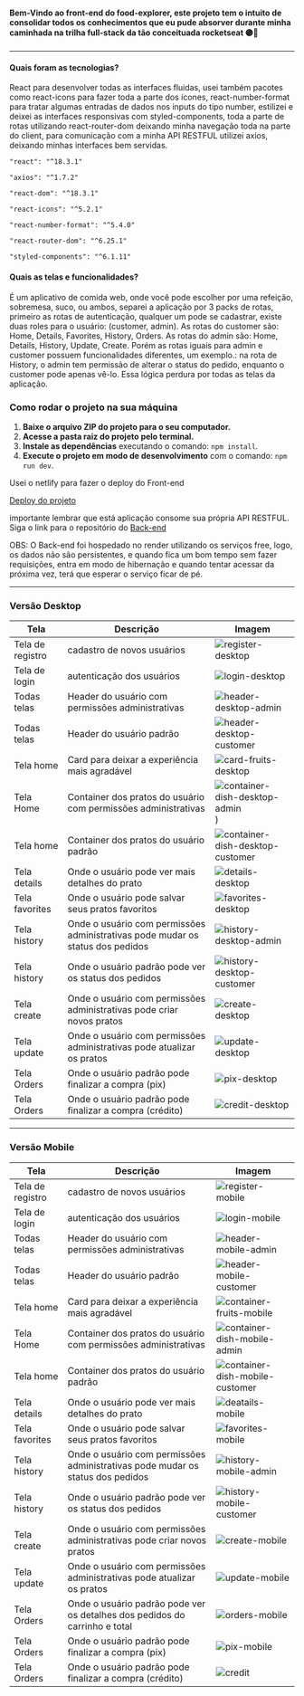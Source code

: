 #### Bem-Vindo ao front-end do food-explorer, este projeto tem o intuito de consolidar todos os conhecimentos que eu pude absorver durante minha caminhada na trilha full-stack da tão conceituada rocketseat 🟣🚀
---
#### Quais foram as tecnologias?
React para desenvolver todas as interfaces fluidas, usei também pacotes como react-icons para fazer toda a parte dos ícones, react-number-format para tratar algumas entradas de dados nos inputs do tipo number, estilizei e deixei as interfaces responsivas com styled-components, toda a parte de rotas utilizando react-router-dom deixando minha navegação toda na parte do client, para comunicação com a minha API RESTFUL utilizei axios, deixando minhas interfaces bem servidas.

`"react": "^18.3.1"`

`"axios": "^1.7.2"`

`"react-dom": "^18.3.1"`

`"react-icons": "^5.2.1"`

`"react-number-format": "^5.4.0"`

`"react-router-dom": "^6.25.1"`

`"styled-components": "^6.1.11"`

#### Quais as telas e funcionalidades?
É um aplicativo de comida web, onde você pode escolher por uma refeição, sobremesa, suco, ou ambos, separei a aplicação por 3 packs de rotas, primeiro as rotas de autenticação, qualquer um pode se cadastrar, existe duas roles para o usuário: (customer, admin). As rotas do customer são: Home, Details, Favorites, History, Orders. As rotas do admin são: Home, Details, History, Update, Create. Porém as rotas iguais para admin e customer possuem funcionalidades diferentes, um exemplo.: na rota de History, o admin tem permissão de alterar o status do pedido, enquanto o customer pode apenas vê-lo. Essa lógica perdura por todas as telas da aplicação.

### Como rodar o projeto na sua máquina
1. **Baixe o arquivo ZIP do projeto para o seu computador.**
2. **Acesse a pasta raiz do projeto pelo terminal.**
3. **Instale as dependências** executando o comando: `npm install`.
4. **Execute o projeto em modo de desenvolvimento** com o comando: `npm run dev`.

Usei o netlify para fazer o deploy do Front-end

[Deploy do projeto](https://food-explorer-pinheiro.netlify.app/)

importante lembrar que está aplicação consome sua própria API RESTFUL. Siga o link para o repositório do [Back-end](https://github.com/FelipePinheiroRegina/food-explorer-backend) 

OBS: O Back-end foi hospedado no render utilizando os serviços free, logo, os dados não são persistentes, e quando fica um bom tempo sem fazer requisições, entra em modo de hibernação e quando tentar acessar da próxima vez, terá que esperar o serviço ficar de pé.

---
### Versão Desktop

| Tela          | Descrição                           | Imagem                         |
|---------------|-------------------------------------|--------------------------------|
| Tela de registro | cadastro de novos usuários  | ![register-desktop](https://github.com/user-attachments/assets/bbcd2735-4d7b-4973-90f0-4a8df1b36c95)  |
| Tela de login  | autenticação dos usuários | ![login-desktop](https://github.com/user-attachments/assets/8c0d0d2e-f448-45f3-b6a2-81f01bbc445e) |
| Todas telas | Header do usuário com permissões administrativas | ![header-desktop-admin](https://github.com/user-attachments/assets/10c9abaa-62e1-4b84-917d-d6ff69f96ca0) |
| Todas telas | Header do usuário padrão| ![header-desktop-customer](https://github.com/user-attachments/assets/8f14ba49-3dfb-43ef-9a83-ff9ce2222313)|
| Tela home | Card para deixar a experiência mais agradável | ![card-fruits-desktop](https://github.com/user-attachments/assets/0046cdae-0a60-41d5-b142-94e346eb8869)|
| Tela Home | Container dos pratos do usuário com permissões administrativas | ![container-dish-desktop-admin](https://github.com/user-attachments/assets/897f6d25-73ed-4129-98c4-2af40d8b9d28))|
| Tela home | Container dos pratos do usuário padrão| ![container-dish-desktop-customer](https://github.com/user-attachments/assets/4dfe8e48-0766-4a52-9fc1-dedba3e70052)|
| Tela details | Onde o usuário pode ver mais detalhes do prato| ![details-desktop](https://github.com/user-attachments/assets/5c30e0ee-6150-4fb0-94cb-3e40827649ef)|
| Tela favorites | Onde o usuário pode salvar seus pratos favoritos | ![favorites-desktop](https://github.com/user-attachments/assets/f10cfb7c-46d1-43b9-b146-9358feb3c92c)|
| Tela history | Onde o usuário com permissões administrativas pode mudar os status dos pedidos | ![history-desktop-admin](https://github.com/user-attachments/assets/d45658fa-406c-406b-acb4-c42954cdf65c)|
| Tela history | Onde o usuário padrão pode ver os status dos pedidos | ![history-desktop-customer](https://github.com/user-attachments/assets/fed95d62-5377-4209-b899-45859f058062)|
| Tela create | Onde o usuário com permissões administrativas pode criar novos pratos| ![create-desktop](https://github.com/user-attachments/assets/398c58f9-f61b-4704-9b45-3009cb2f4531)|
| Tela update | Onde o usuário com permissões administrativas pode atualizar os pratos| ![update-desktop](https://github.com/user-attachments/assets/10c8e897-a8a3-42ab-9fb9-012ac56356a3)|
| Tela Orders | Onde o usuário padrão pode finalizar a compra (pix)| ![pix-desktop](https://github.com/user-attachments/assets/a405b798-9634-4733-b91b-f1c658269121)|
| Tela Orders | Onde o usuário padrão pode finalizar a compra (crédito) |![credit-desktop](https://github.com/user-attachments/assets/de08eab9-5d2d-459c-90b6-06d765ea4fd7)|

---
### Versão Mobile

| Tela          | Descrição                           | Imagem                         |
|---------------|-------------------------------------|--------------------------------|
| Tela de registro | cadastro de novos usuários  | ![register-mobile](https://github.com/user-attachments/assets/6595a972-a2f7-4468-a462-5a1f3daeb8c8) |
| Tela de login  | autenticação dos usuários | ![login-mobile](https://github.com/user-attachments/assets/9fc882f3-06ce-4a5b-9d67-d6649730b1a9) |
| Todas telas | Header do usuário com permissões administrativas | ![header-mobile-admin](https://github.com/user-attachments/assets/15c7ab91-de97-42b0-bfa0-fb390b348034) |
| Todas telas | Header do usuário padrão| ![header-mobile-customer](https://github.com/user-attachments/assets/2926b5c8-33bc-4ec5-a17a-ef6ba85b0e04)|
| Tela home | Card para deixar a experiência mais agradável | ![container-fruits-mobile](https://github.com/user-attachments/assets/527e42bd-b18a-4b3e-a589-6294f6e1425d)|
| Tela Home | Container dos pratos do usuário com permissões administrativas | ![container-dish-mobile-admin](https://github.com/user-attachments/assets/caedd927-c9c4-4dea-a515-36eaa1fb4c11)|
| Tela home | Container dos pratos do usuário padrão| ![container-dish-mobile-customer](https://github.com/user-attachments/assets/d91c04bd-4ef3-4f58-aaa8-613fb70ac5df)|
| Tela details | Onde o usuário pode ver mais detalhes do prato| ![deatails-mobile](https://github.com/user-attachments/assets/b46bcb88-348d-438c-870f-72c552b59f74)|
| Tela favorites | Onde o usuário pode salvar seus pratos favoritos | ![favorites-mobile](https://github.com/user-attachments/assets/659152ec-ec53-47db-b01c-53dc71a9c6b4)|
| Tela history | Onde o usuário com permissões administrativas pode mudar os status dos pedidos | ![history-mobile-admin](https://github.com/user-attachments/assets/e494b8d8-bc66-40d9-9909-3254e98b4553)|
| Tela history | Onde o usuário padrão pode ver os status dos pedidos | ![history-mobile-customer](https://github.com/user-attachments/assets/03365fe1-7097-43c2-b656-62975edaf025)|
| Tela create | Onde o usuário com permissões administrativas pode criar novos pratos| ![create-mobile](https://github.com/user-attachments/assets/aec0c227-26fa-4256-8e43-43cec4c0941c)|
| Tela update | Onde o usuário com permissões administrativas pode atualizar os pratos| ![update-mobile](https://github.com/user-attachments/assets/f676b08d-8d6a-43e3-b868-e2fb2d17c24a)|
| Tela Orders | Onde o usuário padrão pode ver os detalhes dos pedidos do carrinho e total |![orders-mobile](https://github.com/user-attachments/assets/71ea8abd-d9a9-4513-9c1c-2b3f6ba96751)|
| Tela Orders | Onde o usuário padrão pode finalizar a compra (pix)| ![pix-mobile](https://github.com/user-attachments/assets/b843fb6b-53d7-4943-9153-93aeca454d39)|
| Tela Orders | Onde o usuário padrão pode finalizar a compra (crédito) |![credit](https://github.com/user-attachments/assets/8521b77a-4e77-4cb4-a5e1-7e6bc4bf6c0d)|



























